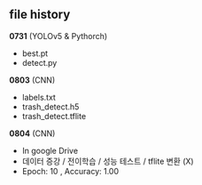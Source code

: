 
## file history
__0731__
(YOLOv5 & Pythorch)
* best.pt
* detect.py

__0803__
(CNN)
* labels.txt
* trash_detect.h5
* trash_detect.tflite

__0804__
(CNN)
* In google Drive
* 데이터 증강 / 전이학습 / 성능 테스트 / tflite 변환 (X)
* Epoch: 10 , Accuracy: 1.00
